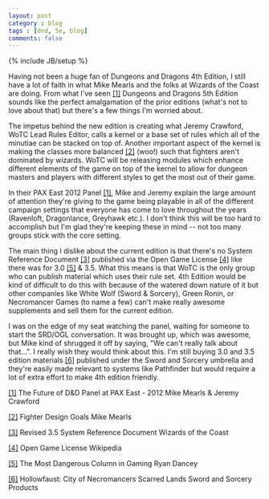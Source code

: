 ```yaml
---
layout: post
category : blog
tags : [dnd, 5e, blog]
comments: false
---
```

{% include JB/setup %}

Having not been a huge fan of Dungeons and Dragons 4th Edition, I
still have a lot of faith in what Mike Mearls and the folks at Wizards
of the Coast are doing.  From what I've seen
[\[1\]](http://www.youtube.com/watch?feature=player_embedded&v=Yoa_xQTya8Y)
Dungeons and Dragons 5th Edition sounds like the perfect amalgamation
of the prior editions (what's not to love about that) but there's a
few things I'm worried about.

The impetus behind the new edition is creating what Jeremy Crawford,
WoTC Lead Rules Editor, calls a kernel or a base set of rules which
all of the minutiae can be stacked on top of. Another important aspect
of the kernel is making the classes more balanced
[\[2\]](http://wizards.com/dnd/Article.aspx?x=dnd/4ll/20120430) (woo!)
such that fighters aren't dominated by wizards. WoTC will be releasing
modules which enhance different elements of the game on top of the
kernel to allow for dungeon masters and players with different styles
to get the most out of their game.

In their PAX East 2012 Panel
[\[1\]](http://www.youtube.com/watch?feature=player_embedded&v=Yoa_xQTya8Y),
Mike and Jeremy explain the large amount of attention they're giving
to the game being playable in all of the different campaign settings
that everyone has come to love throughout the years (Ravenloft,
Dragonlance, Greyhawk etc.). I don't think this will be too hard to
accomplish but I'm glad they're keeping these in mind -- not too many
groups stick with the core setting.

The main thing I dislike about the current edition is that there's no
System Reference Document
[\[3\]](http://www.wizards.com/default.asp?x=d20/article/srd35)
published via the Open Game License
[\[4\]](http://en.wikipedia.org/wiki/Open_Game_License) like there was
for 3.0
[\[5\]](http://www.wizards.com/dnd/article.asp?x=dnd/md/md20020228e) &
3.5. What this means is that WoTC is the only group who can publish
material which uses their rule set. 4th Edition would be kind of
difficult to do this with because of the watered down nature of it but
other companies like White Wolf (Sword & Sorcery), Green Ronin, or
Necromancer Games (to name a few) can't make really awesome
supplements and sell them for the current edition.

I was on the edge of my seat watching the panel, waiting for someone
to start the SRD/OGL conversation. It was brought up, which was
awesome, but Mike kind of shrugged it off by saying, "We can't really
talk about that...". I really wish they would think about this. I'm
still buying 3.0 and 3.5 edition materials
[\[6\]](http://scarn.wikia.com/wiki/Hollowfaust:_City_of_Necromancers)
published under the Sword and Sorcery umbrella and they're easily made
relevant to systems like Pathfinder but would require a lot of extra
effort to make 4th edition friendly.

[\[1\]](http://www.youtube.com/watch?feature=player_embedded&v=Yoa_xQTya8Y) The Future of D&D Panel at PAX East - 2012
    Mike Mearls & Jeremy Crawford

[\[2\]](http://wizards.com/dnd/Article.aspx?x=dnd/4ll/20120430)  Fighter Design Goals
    Mike Mearls

[\[3\]](http://www.wizards.com/default.asp?x=d20/article/srd35) Revised 3.5 System Reference Document
    Wizards of the Coast

[\[4\]](http://en.wikipedia.org/wiki/Open_Game_License) Open Game License
    Wikipedia

[\[5\]](http://www.wizards.com/dnd/article.asp?x=dnd/md/md20020228e) The Most Dangerous Column in Gaming
    Ryan Dancey

[\[6\]](http://scarn.wikia.com/wiki/Hollowfaust:_City_of_Necromancers) Hollowfaust: City of Necromancers
    Scarred Lands Sword and Sorcery Products
